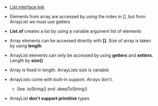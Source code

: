 

* [List interface link](https://docs.oracle.com/en/java/javase/17/docs/api/java.base/java/util/List.html)

* Elements from array are accessed by using the index in [], but from ArrayList we must use getters

* **List.of** creates a list by using a variable argument list of elements

* Array elements can be accessed directly with **[]**. Size of array is taken by using **length**

* ArrayList elements can only be accessed by using **getters** and **setters**. Length by **size()**

* Array is fixed in length. ArrayLists size is variable

* ArrayLists come with built-in support. Arrays don't.
  * See .toString() and .deepToString()

* ArrayList **don't support primitive** types